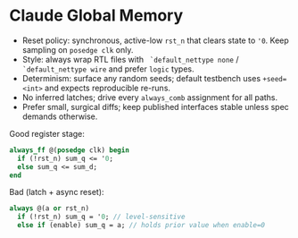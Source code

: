 # Claude Global Memory

- Reset policy: synchronous, active-low `rst_n` that clears state to `'0`. Keep sampling on `posedge clk` only.
- Style: always wrap RTL files with `` `default_nettype none`` / `` `default_nettype wire`` and prefer `logic` types.
- Determinism: surface any random seeds; default testbench uses `+seed=<int>` and expects reproducible re-runs.
- No inferred latches; drive every `always_comb` assignment for all paths.
- Prefer small, surgical diffs; keep published interfaces stable unless spec demands otherwise.

Good register stage:
```systemverilog
always_ff @(posedge clk) begin
  if (!rst_n) sum_q <= '0;
  else sum_q <= sum_d;
end
```

Bad (latch + async reset):
```systemverilog
always @(a or rst_n)
  if (!rst_n) sum_q = '0; // level-sensitive
  else if (enable) sum_q = a; // holds prior value when enable=0
```
